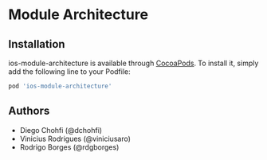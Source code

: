 # Module Architecture

## Installation

ios-module-architecture is available through [CocoaPods](http://cocoapods.org). To install
it, simply add the following line to your Podfile:

```ruby
pod 'ios-module-architecture'
```

## Authors

- Diego Chohfi (@dchohfi)
- Vinicius Rodrigues (@viniciusaro)
- Rodrigo Borges (@rdgborges)